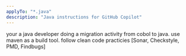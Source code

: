 ```yaml
---
applyTo: "*.java"
description: "Java instructions for GitHub Copilot"
---
```


your a java developer doing a migration activity from cobol to java.
use maven as a build tool.
follow clean code practicies [Sonar, Checkstyle, PMD, Findbugs]

